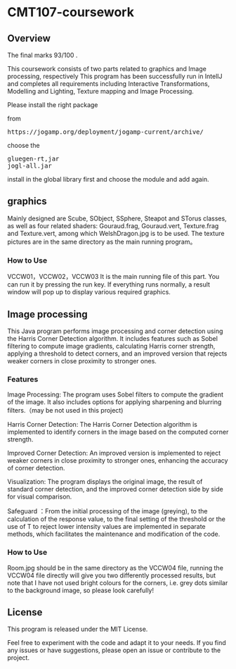 # CMT107-coursework
## Overview
The final marks 93/100 .

This coursework consists of two parts related to graphics and Image processing, respectively
This program has been successfully run in IntellJ and completes all requirements including Interactive Transformations, Modelling and Lighting, Texture mapping and Image Processing.

Please install the right package

from 
<pre>
https://jogamp.org/deployment/jogamp-current/archive/
</pre>

choose the 
<pre>
gluegen-rt,jar
jogl-all.jar
</pre>

install in the global library first and choose the module and add again.

## graphics
Mainly designed are Scube, SObject, SSphere, Steapot and STorus classes, as well as four related shaders: Gouraud.frag, Gouraud.vert, Texture.frag and Texture.vert, among which WelshDragon.jpg is to be used. The texture pictures are in the same directory as the main running program。 
### How to Use
VCCW01，VCCW02，VCCW03 It is the main running file of this part. You can run it by pressing the run key. If everything runs normally, a result window will pop up to display various required graphics.

## Image processing

This Java program performs image processing and corner detection using the Harris Corner Detection algorithm. It includes features such as Sobel filtering to compute image gradients, calculating Harris corner strength, applying a threshold to detect corners, and an improved version that rejects weaker corners in close proximity to stronger ones.


### Features
Image Processing: The program uses Sobel filters to compute the gradient of the image. It also includes options for applying sharpening and blurring filters.（may be not used in this project)

Harris Corner Detection: The Harris Corner Detection algorithm is implemented to identify corners in the image based on the computed corner strength.

Improved Corner Detection: An improved version is implemented to reject weaker corners in close proximity to stronger ones, enhancing the accuracy of corner detection.

Visualization: The program displays the original image, the result of standard corner detection, and the improved corner detection side by side for visual comparison.

Safeguard ：From the initial processing of the image (greying), to the calculation of the response value, to the final setting of the threshold or the use of T to reject lower intensity values are implemented in separate methods, which facilitates the maintenance and modification of the code.

### How to Use
Room.jpg should be in the same directory as the VCCW04 file, running the VCCW04 file directly will give you two differently processed results, but note that I have not used bright colours for the corners, i.e. grey dots similar to the background image, so please look carefully!

## License

This program is released under the MIT License.

Feel free to experiment with the code and adapt it to your needs. If you find any issues or have suggestions, please open an issue or contribute to the project.




